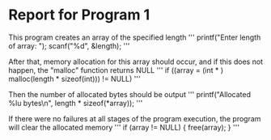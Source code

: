 # Report for Program 1 

This program creates an array of the specified length
'''
printf("Enter length of array: ");
scanf("%d", &length);
'''

After that, memory allocation for this array should occur, and if this does not happen, the "malloc" function returns NULL
'''
if ((array = (int * ) malloc(length * sizeof(int))) != NULL)
'''

Then the number of allocated bytes should be output
'''
printf("Allocated %lu bytes\n", length * sizeof(*array));
'''

If there were no failures at all stages of the program execution, the program will clear the allocated memory
'''
if (array != NULL)
{
free(array);
}
'''
